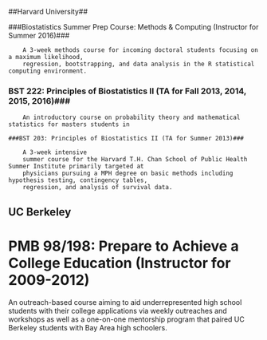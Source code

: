 ##Harvard University##

###Biostatistics Summer Prep Course: Methods & Computing (Instructor for Summer 2016)###

		A 3-week methods course for incoming doctoral students focusing on a maximum likelihood,
		regression, bootstrapping, and data analysis in the R statistical computing environment.

### BST 222: Principles of Biostatistics II (TA for Fall 2013, 2014, 2015, 2016)###

		An introductory course on probability theory and mathematical statistics for masters students in 
    
    ###BST 203: Principles of Biostatistics II (TA for Summer 2013)###
		
		A 3-week intensive 
		summer course for the Harvard T.H. Chan School of Public Health Summer Institute primarily targeted at
		physicians pursuing a MPH degree on basic methods including hypothesis testing, contingency tables,
		regression, and analysis of survival data. 
	
  ## UC Berkeley ##
	
 # PMB 98/198: Prepare to Achieve a College Education (Instructor for 2009-2012) #
	

An outreach-based course aiming to aid underrepresented high school students with their college applications 
	via weekly outreaches and workshops as well as a one-on-one mentorship program that paired 
	UC Berkeley students with Bay Area high schoolers.
